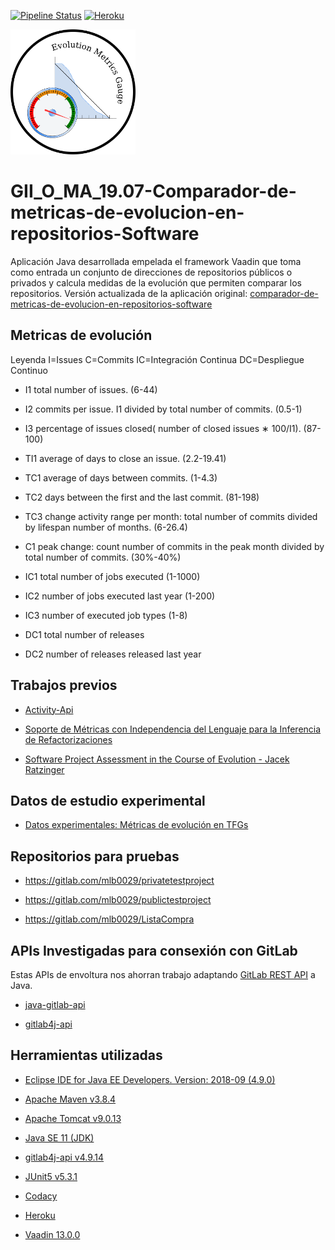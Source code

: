 [![Pipeline Status](https://gitlab.com/mlb0029/comparador-de-metricas-de-evolucion-en-repositorios-software/badges/master/pipeline.svg)](https://gitlab.com/mlb0029/comparador-de-metricas-de-evolucion-en-repositorios-software/commits/master)
[![Heroku](http://heroku-badge.herokuapp.com/?app=evolution-metrics-v2&style=flat&svg=1)](https://evolution-metrics-v2.herokuapp.com/)

<img src="https://github.com/Joaquin-GM/GII_O_MA_19.07-Comparador-de-metricas-de-evolucion-en-repositorios-Software/blob/main/Memoria/img/_LOGOAPP.png" alt="logo" width="200" height="200" />

# GII_O_MA_19.07-Comparador-de-metricas-de-evolucion-en-repositorios-Software 

Aplicación Java desarrollada empelada el framework Vaadin que toma como entrada un conjunto de direcciones de repositorios públicos o privados y calcula  medidas de la evolución que permiten comparar los repositorios. Versión actualizada de la aplicación original:
[comparador-de-metricas-de-evolucion-en-repositorios-software](https://gitlab.com/mlb0029/comparador-de-metricas-de-evolucion-en-repositorios-software)

## Metricas de evolución

Leyenda I=Issues C=Commits IC=Integración Continua DC=Despliegue Continuo 
   
*   I1 total number of issues. (6-44)

*   I2  commits  per  issue.  I1  divided  by  total  number  of commits. (0.5-1)

*   I3 percentage of issues closed( number of closed issues ∗ 100/I1). (87-100)

*   TI1 average of days to close an issue. (2.2-19.41)

*   TC1 average of days between commits. (1-4.3)

*   TC2 days between the first and the last commit. (81-198)

*   TC3 change activity range per month: total number of commits divided by lifespan number of months. (6-26.4)

*   C1 peak change: count number of commits in the peak month divided by total number of commits. (30%-40%)

*   IC1 total number of jobs executed (1-1000)

*   IC2 number of jobs executed last year (1-200)

*   IC3 number of executed job types (1-8)

*   DC1 total number of releases

*   DC2 number of releases released last year

## Trabajos previos

*   [Activity-Api](https://github.com/dba0010/Activiti-Api )

*   [Soporte de Métricas con Independencia del Lenguaje para la Inferencia de Refactorizaciones](https://www.researchgate.net/profile/Yania_Crespo/publication/221595114_Soporte_de_Metricas_con_Independencia_del_Lenguaje_para_la_Inferencia_de_Refactorizaciones/links/09e4150b5f06425e32000000/Soporte-de-Metricas-con-Independencia-del-Lenguaje-para-la-Inferencia-de-Refactorizaciones.pdf)

*   [Software Project Assessment in the Course of Evolution -  Jacek Ratzinger](http://www.inf.usi.ch/jazayeri/docs/Thesis_Jacek_Ratzinger.pdf)

## Datos de estudio experimental

*   [Datos experimentales: Métricas de evolución en TFGs](https://github.com/clopezno/clopezno.github.io/blob/master/agile_practices_experiment/DataSet_EvolutionSoftwareMetrics_FYP.csv)

## Repositorios para pruebas

*   https://gitlab.com/mlb0029/privatetestproject

*   https://gitlab.com/mlb0029/publictestproject

*   https://gitlab.com/mlb0029/ListaCompra

## APIs Investigadas para consexión con GitLab
Estas APIs de envoltura nos ahorran trabajo adaptando [GitLab REST API](https://docs.gitlab.com/ee/api/) a Java.

*   [java-gitlab-api](https://github.com/timols/java-gitlab-api)

*   [gitlab4j-api](https://github.com/gmessner/gitlab4j-api)

## Herramientas utilizadas

*   [Eclipse IDE for Java EE Developers. Version: 2018-09 (4.9.0)](https://www.eclipse.org/)

*   [Apache Maven v3.8.4](https://maven.apache.org/)

*   [Apache Tomcat v9.0.13](http://tomcat.apache.org/)

*   [Java SE 11 (JDK)](https://www.oracle.com/technetwork/java/javase/overview/index.html)

*   [gitlab4j-api v4.9.14](https://github.com/gmessner/gitlab4j-api)

*   [JUnit5 v5.3.1](https://junit.org/junit5/)

*   [Codacy](https://www.codacy.com/)

*   [Heroku](https://www.heroku.com/)

*   [Vaadin 13.0.0](https://vaadin.com/)
